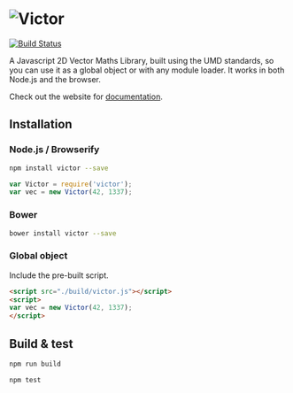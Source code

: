 ![Victor](./artwork/logo.png)
=============================

[![Build Status](https://secure.travis-ci.org/maxkueng/victor.png?branch=master)](http://travis-ci.org/maxkueng/victor)

A Javascript 2D Vector Maths Library, built using the UMD standards, so you can use it as a global object or with any module loader. It works in both Node.js and the browser.  

Check out the website for [documentation](http://victorjs.org/).

## Installation

### Node.js / Browserify

```bash
npm install victor --save
```

```javascript
var Victor = require('victor');
var vec = new Victor(42, 1337);
```

### Bower

```bash
bower install victor --save
```

### Global object

Include the pre-built script.

```html
<script src="./build/victor.js"></script>
<script>
var vec = new Victor(42, 1337);
</script>
```

## Build & test

```bash
npm run build
```

```bash
npm test
```
